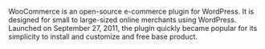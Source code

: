WooCommerce is an open-source e-commerce plugin for WordPress. It is designed for small to large-sized online merchants using WordPress. Launched on September 27, 2011, the plugin quickly became popular for its simplicity to install and customize and free base product.